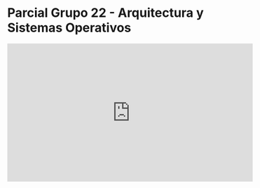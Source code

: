 <h1>Parcial Grupo 22 - Arquitectura y Sistemas Operativos</h1>

<iframe width="560" height="315" src="https://www.youtube.com/embed/r9wF_pKO9BA?si=aRCe4glvtrdYy4yX" title="YouTube video player" frameborder="0" allow="accelerometer; autoplay; clipboard-write; encrypted-media; gyroscope; picture-in-picture; web-share" referrerpolicy="strict-origin-when-cross-origin" allowfullscreen></iframe>